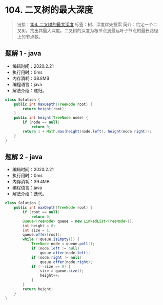 # 104. 二叉树的最大深度

> 链接：[104. 二叉树的最大深度](https://leetcode-cn.com/problems/maximum-depth-of-binary-tree/)
> 标签：树、深度优先搜索
> 简介：给定一个二叉树，找出其最大深度。二叉树的深度为根节点到最远叶子节点的最长路径上的节点数。

## 题解 1 - java

- 编辑时间：2020.2.21
- 执行用时：0ms
- 内存消耗：38.8MB
- 编程语言：java
- 解法介绍：递归。

```java
class Solution {
	public int maxDepth(TreeNode root) {
		return height(root);
	}
	public int height(TreeNode node) {
		if (node == null)
			return 0;
		return 1 + Math.max(height(node.left), height(node.right));
	}
}
```

## 题解 2 - java

- 编辑时间：2020.2.21
- 执行用时：0ms
- 内存消耗：39.4MB
- 编程语言：java
- 解法介绍：迭代。

```java
class Solution {
	public int maxDepth(TreeNode root) {
		if (root == null)
			return 0;
		Queue<TreeNode> queue = new LinkedList<TreeNode>();
		int height = 0;
		int size = 1;
		queue.offer(root);
		while (!queue.isEmpty()) {
			TreeNode node = queue.poll();
			if (node.left != null)
				queue.offer(node.left);
			if (node.right != null)
				queue.offer(node.right);
			if (--size == 0) {
				size = queue.size();
				height++;
			}
		}
		return height;
	}
}
```
